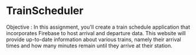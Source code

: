 # TrainScheduler
Objective : In this assignment, you'll create a train schedule application that incorporates Firebase to host arrival and departure data. This website will provide up-to-date information about various trains, namely their arrival times and how many minutes remain until they arrive at their station.
